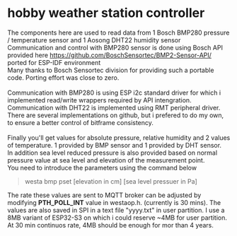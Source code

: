 # hobby weather station controller
The components here are used to read data from 1 Bosch BMP280 pressure / temperature sensor and 1 Aosong DHT22 humidity sensor<br>
Communication and control with BMP280 sensor is done using Bosch API provided here https://github.com/BoschSensortec/BMP2-Sensor-API/ ported for ESP-IDF environment<br>
Many thanks to Bosch Sensortec division for providing such a portable code. Porting effort was close to zero.<br>
<br>
Communication with BMP280 is using ESP i2c standard driver for which i implemented read/write wrappers required by API intengration.<br>
Communication with DHT22 is implemented using RMT peripheral driver. There are several implementations on github, but i prefered to do my own, to ensure a better control of bitframe consistency.<br>
<br>
Finally you'll get values for absolute pressure, relative humidity and 2 values of temperature. 1 provided by BMP sensor and 1 provided by DHT sensor.<br>
In addition sea level reduced pressure is also provided based on normal pressure value at sea level and elevation of the measurement point.<br>
You need to introduce the parameters using the command below
<br>
>westa bmp pset [elevation in cm] [sea level pressuer in Pa]

The rate these values are sent to MQTT broker can be adjusted by modifying <b>PTH_POLL_INT</b> value in westaop.h. (currently is 30 mins).
The values are also saved in SPI in a text file "yyyy.txt" in user partition. I use a 8MB variant of ESP32-S3 on which i could reserve ~4MB for user partition.<br>
At 30 min continuos rate, 4MB should be enough for mor than 4 years. <br>
<br> 